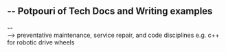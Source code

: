 -- Potpouri of Tech Docs and Writing examples  
--
--  
--> preventative maintenance, service repair, and code disciplines e.g. c++ for robotic drive wheels
